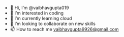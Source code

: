 - 👋 Hi, I’m @vaibhavgupta019
- 👀 I’m interested in coding
- 🌱 I’m currently learning cloud
- 💞️ I’m looking to collaborate on new skills
- 📫 How to reach me vaibhavgupta9926@gmail.com

<!---
vaibhavgupta019/vaibhavgupta019 is a ✨ special ✨ repository because its `README.md` (this file) appears on your GitHub profile.
You can click the Preview link to take a look at your changes.
--->

